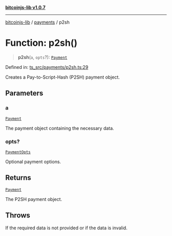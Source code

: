 [**bitcoinjs-lib v1.0.7**](../../../README.md)

***

[bitcoinjs-lib](../../../README.md) / [payments](../README.md) / p2sh

# Function: p2sh()

> **p2sh**(`a`, `opts`?): [`Payment`](../interfaces/Payment.md)

Defined in: [ts\_src/payments/p2sh.ts:29](https://github.com/sCrypt-Inc/bitcoinjs-lib/blob/e3b2d1c4c35cd925f8b17063dc9eb0300cab46a2/ts_src/payments/p2sh.ts#L29)

Creates a Pay-to-Script-Hash (P2SH) payment object.

## Parameters

### a

[`Payment`](../interfaces/Payment.md)

The payment object containing the necessary data.

### opts?

[`PaymentOpts`](../interfaces/PaymentOpts.md)

Optional payment options.

## Returns

[`Payment`](../interfaces/Payment.md)

The P2SH payment object.

## Throws

If the required data is not provided or if the data is invalid.
